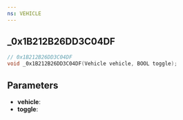 ```yaml
---
ns: VEHICLE
---
```

## _0x1B212B26DD3C04DF

```c
// 0x1B212B26DD3C04DF
void _0x1B212B26DD3C04DF(Vehicle vehicle, BOOL toggle);
```


## Parameters
* **vehicle**:
* **toggle**:


